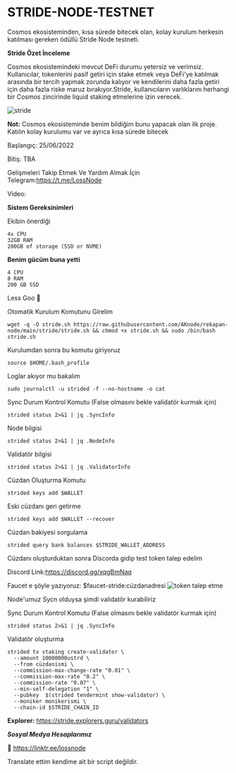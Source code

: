 # STRIDE-NODE-TESTNET
Cosmos ekosisteminden, kısa sürede bitecek olan, kolay kurulum herkesin katılması gereken ödüllü Stride Node testneti.

**Stride Özet İnceleme**

Cosmos ekosistemindeki mevcut DeFi durumu yetersiz ve verimsiz. Kullanıcılar, tokenlerini pasif getiri için stake etmek veya DeFi'ye katılmak arasında bir tercih yapmak zorunda kalıyor ve kendilerini daha fazla getiri için daha fazla riske maruz bırakıyor.Stride, kullanıcıların varlıklarını herhangi bir Cosmos zincirinde liquid staking etmelerine izin verecek.


![stride](https://user-images.githubusercontent.com/98783018/180624535-13dcf1b6-03b1-42d2-a42c-6e9a7ea0bfcf.jpg)

**Not:** Cosmos ekosisteminde benim bildiğim bunu yapacak olan ilk proje. Katılın kolay kurulumu var ve ayrıca kısa sürede bitecek

Başlangıç: 25/06/2022

Bitiş: TBA

Gelişmeleri Takip Etmek Ve Yardım Almak İçin Telegram:https://t.me/LossNode

Video:

**Sistem Gereksinimleri**

Ekibin önerdiği
```
4x CPU
32GB RAM
200GB of storage (SSD or NVME)
```
**Benim gücüm buna yetti**
```
4 CPU
8 RAM
200 GB SSD
```

Less Goo 🚀

Otomatik Kurulum Komutunu Girelim

```
wget -q -O stride.sh https://raw.githubusercontent.com/AKnode/rekapan-node/main/stride/stride.sh && chmod +x stride.sh && sudo /bin/bash stride.sh
```

Kurulumdan sonra bu komutu giriyoruz

```
source $HOME/.bash_profile
```
Loglar akıyor mu bakalım

```
sudo journalctl -u strided -f --no-hostname -o cat
```

Sync Durum Kontrol Komutu (False olmasını bekle validatör kurmak için)

```
strided status 2>&1 | jq .SyncInfo
```
Node bilgisi

```
strided status 2>&1 | jq .NodeInfo
```
Validatör bilgisi

```
strided status 2>&1 | jq .ValidatorInfo
```
Cüzdan Oluşturma Komutu
```
strided keys add $WALLET
```
Eski cüzdanı geri getirme

```
strided keys add $WALLET --recover
```
Cüzdan bakiyesi sorgulama

```
strided query bank balances $STRIDE_WALLET_ADDRESS
```

Cüzdanı oluşturduktan sonra Discorda gidip test token talep edelim

Discord Link:https://discord.gg/xqgBmNaq

Faucet e şöyle yazıyoruz: $faucet-stride:cüzdanadresi
![token talep etme](https://user-images.githubusercontent.com/98783018/180625048-11471c22-5ce3-486d-a0a8-f7f6176c664a.png)

Node'umuz Sycn olduysa şimdi validatör kurabiliriz

Sync Durum Kontrol Komutu (False olmasını bekle validatör kurmak için)
```
strided status 2>&1 | jq .SyncInfo
```

Validatör oluşturma

```
strided tx staking create-validator \
  --amount 10000000ustrd \
  --from cüzdanismi \
  --commission-max-change-rate "0.01" \
  --commission-max-rate "0.2" \
  --commission-rate "0.07" \
  --min-self-delegation "1" \
  --pubkey  $(strided tendermint show-validator) \
  --moniker monikerismi \
  --chain-id $STRIDE_CHAIN_ID
```

**Explorer:**
https://stride.explorers.guru/validators

_**Sosyal Medya Hesaplarımız**_

📲 https://linktr.ee/lossnode

Translate ettim kendime ait bir script değildir.
